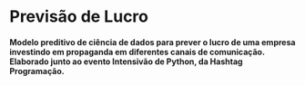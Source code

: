 # Previsão de Lucro
#### Modelo preditivo de ciência de dados para prever o lucro de uma empresa investindo em propaganda em diferentes canais de comunicação. Elaborado junto ao evento Intensivão de Python, da Hashtag Programação.
